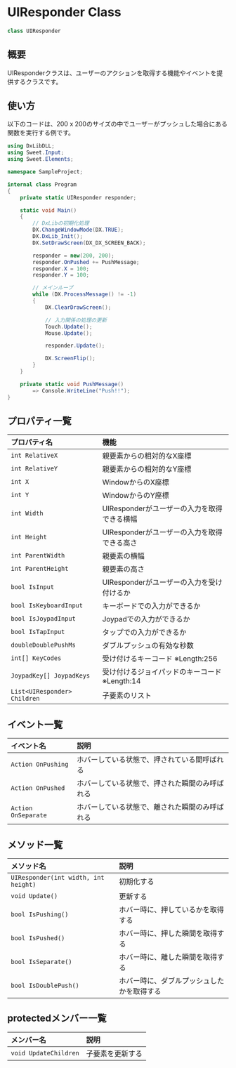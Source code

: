# UIResponder Class
```cs
class UIResponder
```

## 概要
UIResponderクラスは、ユーザーのアクションを取得する機能やイベントを提供するクラスです。

## 使い方
以下のコードは、200 x 200のサイズの中でユーザーがプッシュした場合にある関数を実行する例です。
```cs
using DxLibDLL;
using Sweet.Input;
using Sweet.Elements;

namespace SampleProject;

internal class Program
{
    private static UIResponder responder;

    static void Main()
    {
        // DxLibの初期化処理
        DX.ChangeWindowMode(DX.TRUE);
        DX.DxLib_Init();
        DX.SetDrawScreen(DX_DX_SCREEN_BACK);

        responder = new(200, 200);
        responder.OnPushed += PushMessage;
        responder.X = 100;
        responder.Y = 100;

        // メインループ
        while (DX.ProcessMessage() != -1)
        {
            DX.ClearDrawScreen();

            // 入力関係の処理の更新
            Touch.Update();
            Mouse.Update();

            responder.Update();

            DX.ScreenFlip();
        }
    }

    private static void PushMessage()
        => Console.WriteLine("Push!!");
}
```

## プロパティ一覧
|プロパティ名|機能|
|:---------|:---|
|```int RelativeX```|親要素からの相対的なX座標|
|```int RelativeY```|親要素からの相対的なY座標|
|```int X```|WindowからのX座標|
|```int Y```|WindowからのY座標|
|```int Width```|UIResponderがユーザーの入力を取得できる横幅|
|```int Height```|UIResponderがユーザーの入力を取得できる高さ|
|```int ParentWidth```|親要素の横幅|
|```int ParentHeight```|親要素の高さ|
|```bool IsInput```|UIResponderがユーザーの入力を受け付けるか|
|```bool IsKeyboardInput```|キーボードでの入力ができるか|
|```bool IsJoypadInput```|Joypadでの入力ができるか|
|```bool IsTapInput```|タップでの入力ができるか|
|```doubleDoublePushMs```|ダブルプッシュの有効な秒数|
|```int[] KeyCodes```|受け付けるキーコード ※Length:256|
|```JoypadKey[] JoypadKeys```|受け付けるジョイパッドのキーコード ※Length:14|
|```List<UIResponder> Children```|子要素のリスト|

## イベント一覧
|イベント名|説明|
|:-------|:---|
|```Action OnPushing```|ホバーしている状態で、押されている間呼ばれる|
|```Action OnPushed```|ホバーしている状態で、押された瞬間のみ呼ばれる|
|```Action OnSeparate```|ホバーしている状態で、離された瞬間のみ呼ばれる|

## メソッド一覧
|メソッド名|説明|
|:-------|:---|
|```UIResponder(int width, int height)```|初期化する|
|```void Update()```|更新する|
|```bool IsPushing()```|ホバー時に、押しているかを取得する|
|```bool IsPushed()```|ホバー時に、押した瞬間を取得する|
|```bool IsSeparate()```|ホバー時に、離した瞬間を取得する|
|```bool IsDoublePush()```|ホバー時に、ダブルプッシュしたかを取得する|

## protectedメンバー一覧
|メンバー名|説明|
|:-------|:---|
|```void UpdateChildren```|子要素を更新する|